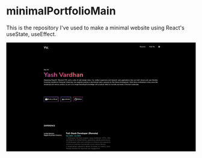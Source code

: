 # minimalPortfolioMain
This is the repository I've used to make a minimal website using React's useState, useEffect.

![Website banner](https://github.com/yashvardhan3105/minimalPortfolioMain/blob/main/src/Components/Assets/WEBSITEBANNER.png?raw=true)
